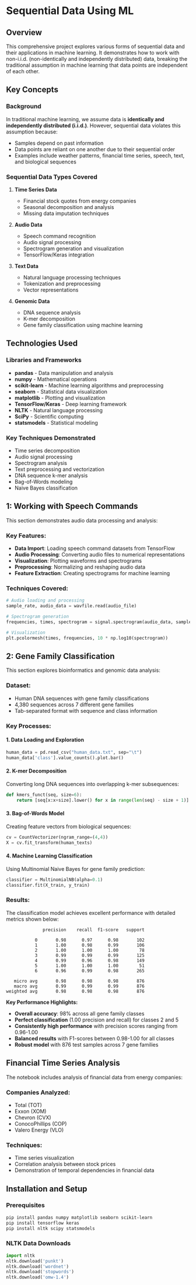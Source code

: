 # Sequential Data Using ML


## Overview

This comprehensive project explores various forms of sequential data and their applications in machine learning. It demonstrates how to work with non-i.i.d. (non-identically and independently distributed) data, breaking the traditional assumption in machine learning that data points are independent of each other.

## Key Concepts

### Background

In traditional machine learning, we assume data is **identically and independently distributed (i.i.d.)**. However, sequential data violates this assumption because:

- Samples depend on past information
- Data points are reliant on one another due to their sequential order
- Examples include weather patterns, financial time series, speech, text, and biological sequences

### Sequential Data Types Covered

1. **Time Series Data**
   - Financial stock quotes from energy companies
   - Seasonal decomposition and analysis
   - Missing data imputation techniques

2. **Audio Data**
   - Speech command recognition
   - Audio signal processing
   - Spectrogram generation and visualization
   - TensorFlow/Keras integration

3. **Text Data**
   - Natural language processing techniques
   - Tokenization and preprocessing
   - Vector representations

4. **Genomic Data**
   - DNA sequence analysis
   - K-mer decomposition
   - Gene family classification using machine learning

## Technologies Used

### Libraries and Frameworks
- **pandas** - Data manipulation and analysis
- **numpy** - Mathematical operations
- **scikit-learn** - Machine learning algorithms and preprocessing
- **seaborn** - Statistical data visualization
- **matplotlib** - Plotting and visualization
- **TensorFlow/Keras** - Deep learning framework
- **NLTK** - Natural language processing
- **SciPy** - Scientific computing
- **statsmodels** - Statistical modeling

### Key Techniques Demonstrated
- Time series decomposition
- Audio signal processing
- Spectrogram analysis
- Text preprocessing and vectorization
- DNA sequence k-mer analysis
- Bag-of-Words modeling
- Naive Bayes classification

## 1: Working with Speech Commands

This section demonstrates audio data processing and analysis:

### Key Features:
- **Data Import**: Loading speech command datasets from TensorFlow
- **Audio Processing**: Converting audio files to numerical representations
- **Visualization**: Plotting waveforms and spectrograms
- **Preprocessing**: Normalizing and reshaping audio data
- **Feature Extraction**: Creating spectrograms for machine learning

### Techniques Covered:
```python
# Audio loading and processing
sample_rate, audio_data = wavfile.read(audio_file)

# Spectrogram generation
frequencies, times, spectrogram = signal.spectrogram(audio_data, sample_rate)

# Visualization
plt.pcolormesh(times, frequencies, 10 * np.log10(spectrogram))
```

## 2: Gene Family Classification

This section explores bioinformatics and genomic data analysis:

### Dataset:
- Human DNA sequences with gene family classifications
- 4,380 sequences across 7 different gene families
- Tab-separated format with sequence and class information

### Key Processes:

#### 1. Data Loading and Exploration
```python
human_data = pd.read_csv("human_data.txt", sep="\t")
human_data['class'].value_counts().plot.bar()
```

#### 2. K-mer Decomposition
Converting long DNA sequences into overlapping k-mer subsequences:
```python
def kmers_funct(seq, size=6):
    return [seq[x:x+size].lower() for x in range(len(seq) - size + 1)]
```

#### 3. Bag-of-Words Model
Creating feature vectors from biological sequences:
```python
cv = CountVectorizer(ngram_range=(4,4))
X = cv.fit_transform(human_texts)
```

#### 4. Machine Learning Classification
Using Multinomial Naive Bayes for gene family prediction:
```python
classifier = MultinomialNB(alpha=0.1)
classifier.fit(X_train, y_train)
```

### Results:
The classification model achieves excellent performance with detailed metrics shown below:

```
              precision    recall  f1-score   support

           0       0.98      0.97      0.98       102
           1       1.00      0.98      0.99       106
           2       1.00      1.00      1.00        78
           3       0.99      0.99      0.99       125
           4       0.99      0.96      0.98       149
           5       1.00      1.00      1.00        51
           6       0.96      0.99      0.98       265

   micro avg       0.98      0.98      0.98       876
   macro avg       0.99      0.99      0.99       876
weighted avg       0.98      0.98      0.98       876
```

**Key Performance Highlights:**
- **Overall accuracy**: 98% across all gene family classes
- **Perfect classification** (1.00 precision and recall) for classes 2 and 5
- **Consistently high performance** with precision scores ranging from 0.96-1.00
- **Balanced results** with F1-scores between 0.98-1.00 for all classes
- **Robust model** with 876 test samples across 7 gene families

## Financial Time Series Analysis

The notebook includes analysis of financial data from energy companies:

### Companies Analyzed:
- Total (TOT)
- Exxon (XOM)  
- Chevron (CVX)
- ConocoPhillips (COP)
- Valero Energy (VLO)

### Techniques:
- Time series visualization
- Correlation analysis between stock prices
- Demonstration of temporal dependencies in financial data

## Installation and Setup

### Prerequisites
```bash
pip install pandas numpy matplotlib seaborn scikit-learn
pip install tensorflow keras
pip install nltk scipy statsmodels
```

### NLTK Data Downloads
```python
import nltk
nltk.download('punkt')
nltk.download('wordnet')
nltk.download('stopwords')
nltk.download('omw-1.4')
```






